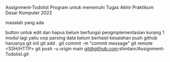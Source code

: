 Assignment-Todolist
Program untuk memenuhi Tugas Akhir Praktikum Dasar Komputer 2022


masalah yang ada

button untuk edit dan hapus belum berfungsi
pengmplementasian kurang 1 modul lagi yaitu oop
parsing data belum berhasil 
kesalahan push github
harusnya
git init
git add .
git commit -m "commit message"
git remote <SSH/HTTP>
git push -u origin main 
git@github.com:shintanr/Assignment-Todolist.git
